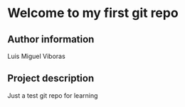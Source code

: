 # Welcome to my first git repo

## Author information
Luis Miguel Viboras

## Project description
Just a test git repo for learning
